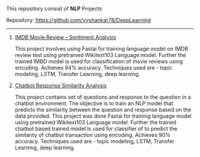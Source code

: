 

This repository consist of  **NLP** Projects

Repository: https://github.com/vvshankar78/DeepLearning

---

 1. [IMDB Movie Review - Sentiment Analysis](https://github.com/vvshankar78/DeepLearning/tree/master/Natural%20Language%20Models/imdb)

     This project involves using Fastai for training language model on IMDB review text using pretrained Wikitext103 Language model. Further the trained IMBD model is used for classification of movie reviews using encoding. Achieves 94% accuracy. Techniques used are - topic modeling, LSTM, Transfer Learning, deep learning.


 2. [Chatbot Response Similarity Analysis](https://github.com/vvshankar78/DeepLearning/tree/master/Natural%20Language%20Models/imdb)

    This project contains set of questions and response to the question in a chatbot environment. The objective is to train an NLP model that predicts the similarity between the question and response based on the data provided. This project was done Fastai for training language model using pretrained Wikitext103 Language model. Further the trained chatbot based trained model is used for classifier of to predict the similarity of chatbot transaction using encoding. Achieves 90% accuracy. Techniques used are - topic modeling, LSTM, Transfer Learning, deep learning.

